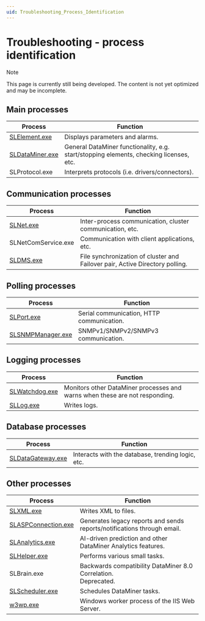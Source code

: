 ```yaml
---
uid: Troubleshooting_Process_Identification
---
```


# Troubleshooting - process identification

> [!NOTE]
> This page is currently still being developed. The content is not yet optimized and may be incomplete.

## Main processes

| **Process** | **Function**|
|--|--|
| [SLElement.exe](xref:Troubleshooting_SLElement_exe) | Displays parameters and alarms. |
| [SLDataMiner.exe](xref:Troubleshooting_SLDataMiner_exe) | General DataMiner functionality, e.g. start/stopping elements, checking licenses, etc. |
| SLProtocol.exe | Interprets protocols (i.e. drivers/connectors). |

## Communication processes

| **Process** | **Function**|
|--|--|
| [SLNet.exe](xref:Troubleshooting_SLNet_exe) | Inter-process communication, cluster communication, etc. |
| SLNetComService.exe | Communication with client applications, etc. |
| [SLDMS.exe](xref:Troubleshooting_SLDMS_exe) | File synchronization of cluster and Failover pair, Active Directory polling. |

## Polling processes

| **Process** | **Function**|
|--|--|
| [SLPort.exe](xref:Troubleshooting_SLPort_exe) | Serial communication, HTTP communication. |
| [SLSNMPManager.exe](xref:Troubleshooting_SLSNMPManager_exe) | SNMPv1/SNMPv2/SNMPv3 communication. |

## Logging processes

| **Process** | **Function**|
|--|--|
| [SLWatchdog.exe](xref:Troubleshooting_SLWatchdog_exe) | Monitors other DataMiner processes and warns when these are not responding. |
| [SLLog.exe](xref:Troubleshooting_SLLog_exe) | Writes logs. |

## Database processes

| **Process** | **Function**|
|--|--|
| [SLDataGateway.exe](xref:Troubleshooting_SLDataGateway_exe) | Interacts with the database, trending logic, etc. |

## Other processes

| **Process** | **Function**|
|--|--|
| [SLXML.exe](xref:Troubleshooting_SLXML_exe) | Writes XML to files. |
| [SLASPConnection.exe](xref:Troubleshooting_SLASPConnection_exe) | Generates legacy reports and sends reports/notifications through email. |
| [SLAnalytics.exe](xref:Troubleshooting_SLAnalytics_exe) | AI-driven prediction and other DataMiner Analytics features. |
| [SLHelper.exe](xref:Troubleshooting_SLHelper_exe) | Performs various small tasks. |
| SLBrain.exe | Backwards compatibility DataMiner 8.0 Correlation. <br> Deprecated. |
| [SLScheduler.exe](xref:Troubleshooting_SLScheduler_exe) | Schedules DataMiner tasks. |
| [w3wp.exe](xref:Troubleshooting_Web) | Windows worker process of the IIS Web Server.
